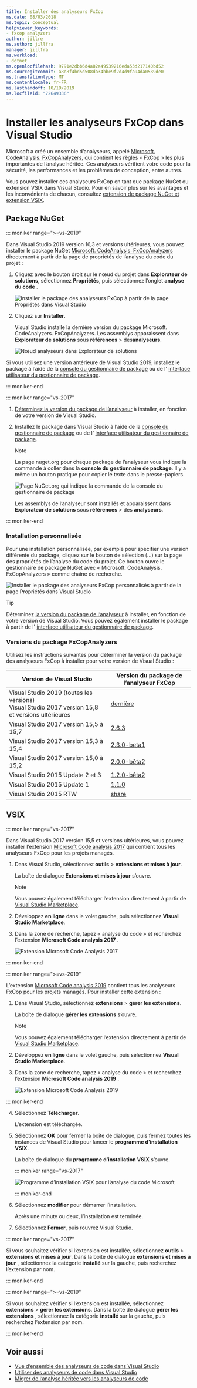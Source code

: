 ```yaml
---
title: Installer des analyseurs FxCop
ms.date: 08/03/2018
ms.topic: conceptual
helpviewer_keywords:
- fxcop analyzers
author: jillre
ms.author: jillfra
manager: jillfra
ms.workload:
- dotnet
ms.openlocfilehash: 9791e2dbb6d4a82a49539216eda53d217140bd52
ms.sourcegitcommit: a8e8f4bd5d508da34bbe9f2d4d9fa94da0539de0
ms.translationtype: MT
ms.contentlocale: fr-FR
ms.lasthandoff: 10/19/2019
ms.locfileid: "72649336"
---
```

# <a name="install-fxcop-analyzers-in-visual-studio"></a>Installer les analyseurs FxCop dans Visual Studio

Microsoft a créé un ensemble d’analyseurs, appelé [Microsoft. CodeAnalysis. FxCopAnalyzers](https://www.nuget.org/packages/Microsoft.CodeAnalysis.FxCopAnalyzers), qui contient les règles « FxCop » les plus importantes de l’analyse héritée. Ces analyseurs vérifient votre code pour la sécurité, les performances et les problèmes de conception, entre autres.

Vous pouvez installer ces analyseurs FxCop en tant que package NuGet ou extension VSIX dans Visual Studio. Pour en savoir plus sur les avantages et les inconvénients de chacun, consultez [extension de package NuGet et extension VSIX](roslyn-analyzers-overview.md#nuget-package-versus-vsix-extension).

## <a name="nuget-package"></a>Package NuGet

::: moniker range=">=vs-2019"

Dans Visual Studio 2019 version 16,3 et versions ultérieures, vous pouvez installer le package NuGet [Microsoft. CodeAnalysis. FxCopAnalyzers](https://www.nuget.org/packages/Microsoft.CodeAnalysis.FxCopAnalyzers) directement à partir de la page de propriétés de l’analyse du code du projet :

1. Cliquez avec le bouton droit sur le nœud du projet dans **Explorateur de solutions**, sélectionnez **Propriétés**, puis sélectionnez l’onglet **analyse du code** .

   ![Installer le package des analyseurs FxCop à partir de la page Propriétés dans Visual Studio](media/install-fxcop-properties-page.png)

2. Cliquez sur **Installer**.

   Visual Studio installe la dernière version du package Microsoft. CodeAnalyzers. FxCopAnalyzers. Les assemblys apparaissent dans **Explorateur de solutions** sous **références**  >  des**analyseurs**.

   ![Nœud analyseurs dans Explorateur de solutions](media/solution-explorer-analyzers-node.png)

Si vous utilisez une version antérieure de Visual Studio 2019, installez le package à l’aide de la [console du gestionnaire de package](/nuget/quickstart/install-and-use-a-package-in-visual-studio#package-manager-console) ou de l' [interface utilisateur du gestionnaire de package](/nuget/quickstart/install-and-use-a-package-in-visual-studio#package-manager-console).

::: moniker-end

::: moniker range="vs-2017"

1. [Déterminez la version du package de l’analyseur](#fxcopanalyzers-package-versions) à installer, en fonction de votre version de Visual Studio.

2. Installez le package dans Visual Studio à l’aide de la [console du gestionnaire de package](/nuget/quickstart/install-and-use-a-package-in-visual-studio#package-manager-console) ou de l' [interface utilisateur du gestionnaire de package](/nuget/quickstart/install-and-use-a-package-in-visual-studio#package-manager-console).

   > [!NOTE]
   > La page nuget.org pour chaque package de l’analyseur vous indique la commande à coller dans la **console du gestionnaire de package**. Il y a même un bouton pratique pour copier le texte dans le presse-papiers.
   >
   > ![Page NuGet.org qui indique la commande de la console du gestionnaire de package](media/nuget-package-manager-command.png)

   Les assemblys de l’analyseur sont installés et apparaissent dans **Explorateur de solutions** sous **références** > des **analyseurs**.

::: moniker-end

### <a name="custom-installation"></a>Installation personnalisée

Pour une installation personnalisée, par exemple pour spécifier une version différente du package, cliquez sur le bouton de sélection (...) sur la page des propriétés de l’analyse du code du projet. Ce bouton ouvre le gestionnaire de package NuGet avec « Microsoft. CodeAnalysis. FxCopAnalyzers » comme chaîne de recherche.

![Installer le package des analyseurs FxCop personnalisés à partir de la page Propriétés dans Visual Studio](media/install-fxcop-properties-page-ellipsis.png)

> [!TIP]
> Déterminez [la version du package de l’analyseur](#fxcopanalyzers-package-versions) à installer, en fonction de votre version de Visual Studio. Vous pouvez également installer le package à partir de l' [interface utilisateur du gestionnaire de package](/nuget/quickstart/install-and-use-a-package-in-visual-studio#package-manager-console).

### <a name="fxcopanalyzers-package-versions"></a>Versions du package FxCopAnalyzers

Utilisez les instructions suivantes pour déterminer la version du package des analyseurs FxCop à installer pour votre version de Visual Studio :

| Version de Visual Studio | Version du package de l’analyseur FxCop |
| - | - |
| Visual Studio 2019 (toutes les versions)<br />Visual Studio 2017 version 15,8 et versions ultérieures | [dernière](https://www.nuget.org/packages/Microsoft.CodeAnalysis.FxCopAnalyzers/) |
| Visual Studio 2017 version 15,5 à 15,7 | [2.6.3](https://www.nuget.org/packages/Microsoft.CodeAnalysis.FxCopAnalyzers/2.6.3) |
| Visual Studio 2017 version 15,3 à 15,4 | [2.3.0-beta1](https://www.nuget.org/packages/Microsoft.CodeAnalysis.FxCopAnalyzers/2.3.0-beta1) |
| Visual Studio 2017 version 15,0 à 15,2 | [2.0.0-bêta2](https://www.nuget.org/packages/Microsoft.CodeAnalysis.FxCopAnalyzers/2.0.0-beta2) |
| Visual Studio 2015 Update 2 et 3 | [1.2.0-bêta2](https://www.nuget.org/packages/Microsoft.CodeAnalysis.FxCopAnalyzers/1.2.0-beta2) |
| Visual Studio 2015 Update 1 | [1.1.0](https://www.nuget.org/packages/Microsoft.CodeAnalysis.FxCopAnalyzers/1.1.0) |
| Visual Studio 2015 RTW | [share](https://www.nuget.org/packages/Microsoft.CodeAnalysis.FxCopAnalyzers/1.0.1) |

## <a name="vsix"></a>VSIX

::: moniker range="vs-2017"

Dans Visual Studio 2017 version 15,5 et versions ultérieures, vous pouvez installer l’extension [Microsoft Code analysis 2017](https://marketplace.visualstudio.com/items?itemName=VisualStudioPlatformTeam.MicrosoftCodeAnalysis2017) qui contient tous les analyseurs FxCop pour les projets managés.

1. Dans Visual Studio, sélectionnez **outils** > **extensions et mises à jour**.

   La boîte de dialogue **Extensions et mises à jour** s’ouvre.

   > [!NOTE]
   > Vous pouvez également télécharger l’extension directement à partir de [Visual Studio Marketplace](https://marketplace.visualstudio.com/items?itemName=VisualStudioPlatformTeam.MicrosoftCodeAnalysis2017).

2. Développez **en ligne** dans le volet gauche, puis sélectionnez **Visual Studio Marketplace**.

3. Dans la zone de recherche, tapez « analyse du code » et recherchez l’extension **Microsoft Code analysis 2017** .

   ![Extension Microsoft Code Analysis 2017](media/extensions-and-updates-code-analysis.png)

::: moniker-end

::: moniker range=">=vs-2019"

L’extension [Microsoft Code analysis 2019](https://marketplace.visualstudio.com/items?itemName=VisualStudioPlatformTeam.MicrosoftCodeAnalysis2019) contient tous les analyseurs FxCop pour les projets managés. Pour installer cette extension :

1. Dans Visual Studio, sélectionnez **extensions** > **gérer les extensions**.

   La boîte de dialogue **gérer les extensions** s’ouvre.

   > [!NOTE]
   > Vous pouvez également télécharger l’extension directement à partir de [Visual Studio Marketplace](https://marketplace.visualstudio.com/items?itemName=VisualStudioPlatformTeam.MicrosoftCodeAnalysis2019).

2. Développez **en ligne** dans le volet gauche, puis sélectionnez **Visual Studio Marketplace**.

3. Dans la zone de recherche, tapez « analyse du code » et recherchez l’extension **Microsoft Code analysis 2019** .

   ![Extension Microsoft Code Analysis 2019](media/manage-extensions-code-analysis.png)

::: moniker-end

4. Sélectionnez **Télécharger**.

   L’extension est téléchargée.

5. Sélectionnez **OK** pour fermer la boîte de dialogue, puis fermez toutes les instances de Visual Studio pour lancer le **programme d’installation VSIX**.

   La boîte de dialogue du **programme d’installation VSIX** s’ouvre.

   ::: moniker range="vs-2017"

   ![Programme d’installation VSIX pour l’analyse du code Microsoft](media/vsix-installer-code-analysis.png)

   ::: moniker-end

6. Sélectionnez **modifier** pour démarrer l’installation.

   Après une minute ou deux, l’installation est terminée.

7. Sélectionnez **Fermer**, puis rouvrez Visual Studio.

::: moniker range="vs-2017"

Si vous souhaitez vérifier si l’extension est installée, sélectionnez **outils** > **extensions et mises à jour**. Dans la boîte de dialogue **extensions et mises à jour** , sélectionnez la catégorie **installé** sur la gauche, puis recherchez l’extension par nom.

::: moniker-end

::: moniker range=">=vs-2019"

Si vous souhaitez vérifier si l’extension est installée, sélectionnez **extensions** > **gérer les extensions**. Dans la boîte de dialogue **gérer les extensions** , sélectionnez la catégorie **installé** sur la gauche, puis recherchez l’extension par nom.

::: moniker-end

## <a name="see-also"></a>Voir aussi

- [Vue d’ensemble des analyseurs de code dans Visual Studio](../code-quality/roslyn-analyzers-overview.md)
- [Utiliser des analyseurs de code dans Visual Studio](../code-quality/use-roslyn-analyzers.md)
- [Migrer de l’analyse héritée vers les analyseurs de code](../code-quality/fxcop-analyzers.yml)
